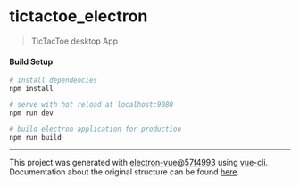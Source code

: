 # tictactoe_electron

> TicTacToe desktop App

#### Build Setup

``` bash
# install dependencies
npm install

# serve with hot reload at localhost:9080
npm run dev

# build electron application for production
npm run build


```

---

This project was generated with [electron-vue](https://github.com/SimulatedGREG/electron-vue)@[57f4993](https://github.com/SimulatedGREG/electron-vue/tree/57f4993097661ef1626bce5d4db7ea64131fbf2c) using [vue-cli](https://github.com/vuejs/vue-cli). Documentation about the original structure can be found [here](https://simulatedgreg.gitbooks.io/electron-vue/content/index.html).
